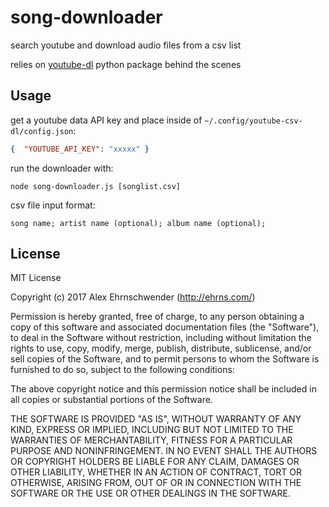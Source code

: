 song-downloader
============
search youtube and download audio files from a csv list

relies on [youtube-dl](https://github.com/rg3/youtube-dl) python package behind the scenes

Usage
-------
get a youtube data API key and place inside of `~/.config/youtube-csv-dl/config.json`:

```json
{  "YOUTUBE_API_KEY": "xxxxx" }
```

run the downloader with:

```shell
node song-downloader.js [songlist.csv]
```

csv file input format:

```
song name; artist name (optional); album name (optional);
```


License
--------
MIT License

Copyright (c) 2017 Alex Ehrnschwender (http://ehrns.com/)
 
Permission is hereby granted, free of charge, to any person obtaining
a copy of this software and associated documentation files (the
"Software"), to deal in the Software without restriction, including
without limitation the rights to use, copy, modify, merge, publish,
distribute, sublicense, and/or sell copies of the Software, and to
permit persons to whom the Software is furnished to do so, subject to
the following conditions:
 
The above copyright notice and this permission notice shall be
included in all copies or substantial portions of the Software.
 
THE SOFTWARE IS PROVIDED "AS IS", WITHOUT WARRANTY OF ANY KIND,
EXPRESS OR IMPLIED, INCLUDING BUT NOT LIMITED TO THE WARRANTIES OF
MERCHANTABILITY, FITNESS FOR A PARTICULAR PURPOSE AND
NONINFRINGEMENT. IN NO EVENT SHALL THE AUTHORS OR COPYRIGHT HOLDERS BE
LIABLE FOR ANY CLAIM, DAMAGES OR OTHER LIABILITY, WHETHER IN AN ACTION
OF CONTRACT, TORT OR OTHERWISE, ARISING FROM, OUT OF OR IN CONNECTION
WITH THE SOFTWARE OR THE USE OR OTHER DEALINGS IN THE SOFTWARE.

